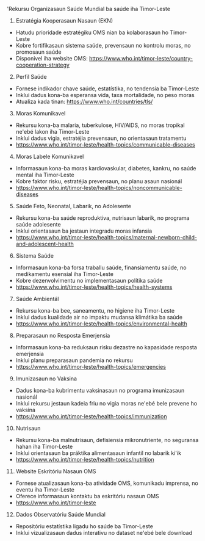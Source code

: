'Rekursu Organizasaun Saúde Mundial ba saúde iha Timor-Leste

1. Estratégia Kooperasaun Nasaun (EKN)
- Hatudu prioridade estratégiku OMS nian ba kolaborasaun ho Timor-Leste
- Kobre fortifikasaun sistema saúde, prevensaun no kontrolu moras, no promosaun saúde
- Disponivel iha website OMS: https://www.who.int/timor-leste/country-cooperation-strategy

2. Perfil Saúde
- Fornese indikador chave saúde, estatístika, no tendensia ba Timor-Leste
- Inklui dadus kona-ba esperansa vida, taxa mortalidade, no peso moras
- Atualiza kada tinan: https://www.who.int/countries/tls/

3. Moras Komunikavel
- Rekursu kona-ba malaria, tuberkulose, HIV/AIDS, no moras tropikal ne'ebé lakon iha Timor-Leste
- Inklui dadus vigia, estratéjia prevensaun, no orientasaun tratamentu
- https://www.who.int/timor-leste/health-topics/communicable-diseases

4. Moras Labele Komunikavel
- Informasaun kona-ba moras kardiovaskular, diabetes, kankru, no saúde mental iha Timor-Leste
- Kobre faktor risku, estratéjia prevensaun, no planu asaun nasionál
- https://www.who.int/timor-leste/health-topics/noncommunicable-diseases

5. Saúde Feto, Neonatal, Labarik, no Adolesente
- Rekursu kona-ba saúde reproduktiva, nutrisaun labarik, no programa saúde adolesente
- Inklui orientasaun ba jestaun integradu moras infansia
- https://www.who.int/timor-leste/health-topics/maternal-newborn-child-and-adolescent-health

6. Sistema Saúde
- Informasaun kona-ba forsa traballu saúde, finansiamentu saúde, no medikamentu esensial iha Timor-Leste
- Kobre dezenvolvimentu no implementasaun polítika saúde
- https://www.who.int/timor-leste/health-topics/health-systems

7. Saúde Ambientál
- Rekursu kona-ba bee, saneamentu, no higiene iha Timor-Leste
- Inklui dadus kualidade air no impaktu mudansa klimátika ba saúde
- https://www.who.int/timor-leste/health-topics/environmental-health

8. Preparasaun no Resposta Emerjensia
- Informasaun kona-ba reduksaun risku dezastre no kapasidade resposta emerjensia
- Inklui planu preparasaun pandemia no rekursu
- https://www.who.int/timor-leste/health-topics/emergencies

9. Imunizasaun no Vaksina
- Dadus kona-ba kubrimentu vaksinasaun no programa imunizasaun nasionál
- Inklui rekursu jestaun kadeia friu no vigia moras ne'ebé bele prevene ho vaksina
- https://www.who.int/timor-leste/health-topics/immunization

10. Nutrisaun
- Rekursu kona-ba malnutrisaun, defisiensia mikronutriente, no seguransa hahan iha Timor-Leste
- Inklui orientasaun ba práktika alimentasaun infantil no labarik ki'ik
- https://www.who.int/timor-leste/health-topics/nutrition

11. Website Eskritóriu Nasaun OMS
- Fornese atualizasaun kona-ba atividade OMS, komunikadu imprensa, no eventu iha Timor-Leste
- Oferece informasaun kontaktu ba eskritóriu nasaun OMS
- https://www.who.int/timor-leste

12. Dados Observatóriu Saúde Mundial
- Repositóriu estatístika ligadu ho saúde ba Timor-Leste
- Inklui vizualizasaun dadus interativu no dataset ne'ebé bele download